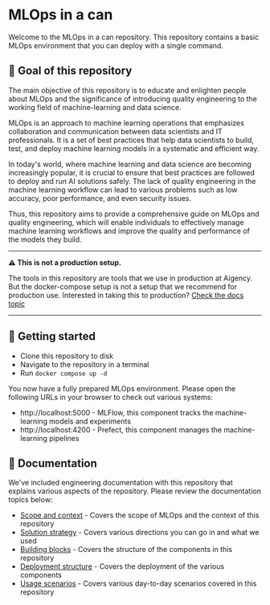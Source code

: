 # MLOps in a can

Welcome to the MLOps in a can repository. This repository contains a basic MLOps environment that you can deploy with
a single command. 

## :checkered_flag: Goal of this repository

The main objective of this repository is to educate and enlighten people about MLOps and the significance of introducing
quality engineering to the working field of machine-learning and data science.

MLOps is an approach to machine learning operations that emphasizes collaboration and communication between data 
scientists and IT professionals. It is a set of best practices that help data scientists to build, test, and deploy 
machine learning models in a systematic and efficient way.

In today's world, where machine learning and data science are becoming increasingly popular, it is crucial to ensure 
that best practices are followed to deploy and run AI solutions safely. The lack of quality engineering in the machine 
learning workflow can lead to various problems such as low accuracy, poor performance, and even security issues.

Thus, this repository aims to provide a comprehensive guide on MLOps and quality engineering, which will enable 
individuals to effectively manage machine learning workflows and improve the quality and performance of the models 
they build.

------------------------------------------------------------------------------------------------------------------------

 **:warning: This is not a production setup.**

The tools in this repository are tools that we use in production at Aigency. But the docker-compose setup is not a
setup that we recommend for production use. Interested in taking this to production? [Check the docs topic](docs)

------------------------------------------------------------------------------------------------------------------------

## :rocket: Getting started

* Clone this repository to disk
* Navigate to the repository in a terminal
* Run `docker compose up -d`

You now have a fully prepared MLOps environment. Please open the following URLs in your browser to check out various
systems:

* http://localhost:5000 - MLFlow, this component tracks the machine-learning models and experiments
* http://localhost:4200 - Prefect, this component manages the machine-learning pipelines

## :book: Documentation

We've included engineering documentation with this repository that explains various aspects of the repository.
Please review the documentation topics below:

* [Scope and context](docs/scope-and-context.md) - Covers the scope of MLOps and the context of this repository
* [Solution strategy](docs/solution-strategy.md) - Covers various directions you can go in and what we used
* [Building blocks](docs/building-blocks.md) - Covers the structure of the components in this repository
* [Deployment structure](docs/deployment.md) - Covers the deployment of the various components
* [Usage scenarios](usage-scenarios.md) - Covers various day-to-day scenarios covered in this repository

